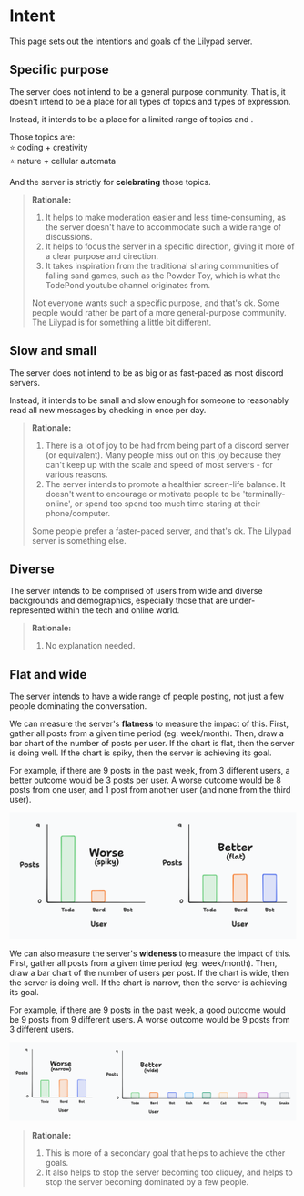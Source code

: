 # Intent

This page sets out the intentions and goals of the Lilypad server.

## Specific purpose

The server does not intend to be a general purpose community. That is, it doesn't intend to be a place for all types of topics and types of expression.

Instead, it intends to be a place for a limited range of topics and .

Those topics are:<br>
⭐ coding + creativity<br>
⭐ nature + cellular automata

And the server is strictly for **celebrating** those topics.

> **Rationale:**
>
> 1. It helps to make moderation easier and less time-consuming, as the server doesn't have to accommodate such a wide range of discussions.
> 2. It helps to focus the server in a specific direction, giving it more of a clear purpose and direction.
> 3. It takes inspiration from the traditional sharing communities of falling sand games, such as the Powder Toy, which is what the TodePond youtube channel originates from.
>
> Not everyone wants such a specific purpose, and that's ok. Some people would rather be part of a more general-purpose community. The Lilypad is for something a little bit different.

## Slow and small

The server does not intend to be as big or as fast-paced as most discord servers.

Instead, it intends to be small and slow enough for someone to reasonably read all new messages by checking in once per day.

> **Rationale:**
>
> 1. There is a lot of joy to be had from being part of a discord server (or equivalent). Many people miss out on this joy because they can't keep up with the scale and speed of most servers - for various reasons.
> 2. The server intends to promote a healthier screen-life balance. It doesn't want to encourage or motivate people to be 'terminally-online', or spend too spend too much time staring at their phone/computer.
>
> Some people prefer a faster-paced server, and that's ok. The Lilypad server is something else.

## Diverse

The server intends to be comprised of users from wide and diverse backgrounds and demographics, especially those that are under-represented within the tech and online world.

> **Rationale:**
>
> 1. No explanation needed.

## Flat and wide

The server intends to have a wide range of people posting, not just a few people dominating the conversation.

We can measure the server's **flatness** to measure the impact of this. First, gather all posts from a given time period (eg: week/month). Then, draw a bar chart of the number of posts per user. If the chart is flat, then the server is doing well. If the chart is spiky, then the server is achieving its goal.

For example, if there are 9 posts in the past week, from 3 different users, a better outcome would be 3 posts per user. A worse outcome would be 8 posts from one user, and 1 post from another user (and none from the third user).

<img src="assets/ppp.png">

We can also measure the server's **wideness** to measure the impact of this. First, gather all posts from a given time period (eg: week/month). Then, draw a bar chart of the number of users per post. If the chart is wide, then the server is doing well. If the chart is narrow, then the server is achieving its goal.

For example, if there are 9 posts in the past week, a good outcome would be 9 posts from 9 different users. A worse outcome would be 9 posts from 3 different users.

<img src="assets/ppp-wide.png">

> **Rationale:**
>
> 1. This is more of a secondary goal that helps to achieve the other goals.
> 2. It also helps to stop the server becoming too cliquey, and helps to stop the server becoming dominated by a few people.
